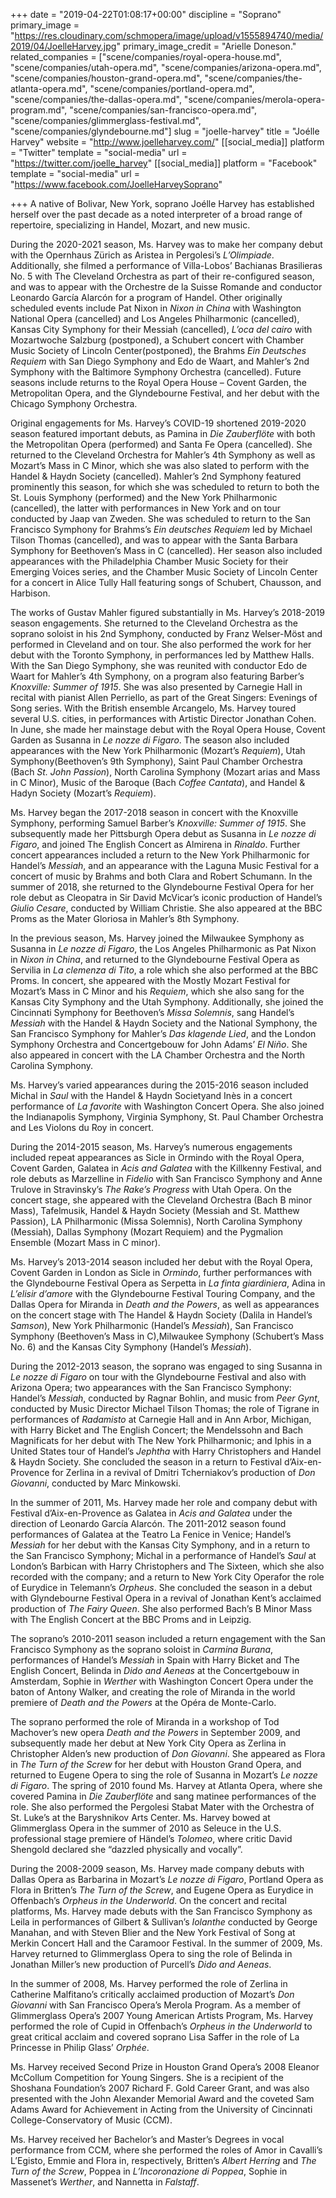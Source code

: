 +++
date = "2019-04-22T01:08:17+00:00"
discipline = "Soprano"
primary_image = "https://res.cloudinary.com/schmopera/image/upload/v1555894740/media/2019/04/JoelleHarvey.jpg"
primary_image_credit = "Arielle Doneson."
related_companies = ["scene/companies/royal-opera-house.md", "scene/companies/utah-opera.md", "scene/companies/arizona-opera.md", "scene/companies/houston-grand-opera.md", "scene/companies/the-atlanta-opera.md", "scene/companies/portland-opera.md", "scene/companies/the-dallas-opera.md", "scene/companies/merola-opera-program.md", "scene/companies/san-francisco-opera.md", "scene/companies/glimmerglass-festival.md", "scene/companies/glyndebourne.md"]
slug = "joelle-harvey"
title = "Joélle Harvey"
website = "http://www.joelleharvey.com/"
[[social_media]]
platform = "Twitter"
template = "social-media"
url = "https://twitter.com/joelle_harvey"
[[social_media]]
platform = "Facebook"
template = "social-media"
url = "https://www.facebook.com/JoelleHarveySoprano"

+++
A native of Bolivar, New York, soprano Joélle Harvey has established herself over the past decade as a noted interpreter of a broad range of repertoire, specializing in Handel, Mozart, and new music.

During the 2020-2021 season, Ms. Harvey was to make her company debut with the Opernhaus Zürich as Aristea in Pergolesi’s _L’Olimpiade_. Additionally, she filmed a performance of Villa-Lobos’ Bachianas Brasilieras No. 5 with The Cleveland Orchestra as part of their re-configured season, and was to appear with the Orchestre de la Suisse Romande and conductor Leonardo García Alarcón for a program of Handel. Other originally scheduled events include Pat Nixon in _Nixon in China_ with Washington National Opera (cancelled) and Los Angeles Philharmonic (cancelled), Kansas City Symphony for their Messiah (cancelled), _L’oca del cairo_ with Mozartwoche Salzburg (postponed), a Schubert concert with Chamber Music Society of Lincoln Center(postponed), the Brahms _Ein Deutsches Requiem_ with San Diego Symphony and Edo de Waart, and Mahler’s 2nd Symphony with the Baltimore Symphony Orchestra (cancelled). Future seasons include returns to the Royal Opera House – Covent Garden, the Metropolitan Opera, and the Glyndebourne Festival, and her debut with the Chicago Symphony Orchestra.

Original engagements for Ms. Harvey’s COVID-19 shortened 2019-2020 season featured important debuts, as Pamina in _Die Zauberflöte_ with both the Metropolitan Opera (performed) and Santa Fe Opera (cancelled). She returned to the Cleveland Orchestra for Mahler’s 4th Symphony as well as Mozart’s Mass in C Minor, which she was also slated to perform with the Handel & Haydn Society (cancelled). Mahler’s 2nd Symphony featured prominently this season, for which she was scheduled to return to both the St. Louis Symphony (performed) and the New York Philharmonic (cancelled), the latter with performances in New York and on tour conducted by Jaap van Zweden. She was scheduled to return to the San Francisco Symphony for Brahms’s _Ein deutsches Requiem_ led by Michael Tilson Thomas (cancelled), and was to appear with the Santa Barbara Symphony for Beethoven’s Mass in C (cancelled). Her season also included appearances with the Philadelphia Chamber Music Society for their Emerging Voices series, and the Chamber Music Society of Lincoln Center for a concert in Alice Tully Hall featuring songs of Schubert, Chausson, and Harbison.

The works of Gustav Mahler figured substantially in Ms. Harvey’s 2018-2019 season engagements. She returned to the Cleveland Orchestra as the soprano soloist in his 2nd Symphony, conducted by Franz Welser-Möst and performed in Cleveland and on tour. She also performed the work for her debut with the Toronto Symphony, in performances led by Matthew Halls. With the San Diego Symphony, she was reunited with conductor Edo de Waart for Mahler’s 4th Symphony, on a program also featuring Barber’s _Knoxville: Summer of 1915_. She was also presented by Carnegie Hall in recital with pianist Allen Perriello, as part of the Great Singers: Evenings of Song series. With the British ensemble Arcangelo, Ms. Harvey toured several U.S. cities, in performances with Artistic Director Jonathan Cohen. In June, she made her mainstage debut with the Royal Opera House, Covent Garden as Susanna in _Le nozze di Figaro_. The season also included appearances with the New York Philharmonic (Mozart’s _Requiem_), Utah Symphony(Beethoven’s 9th Symphony), Saint Paul Chamber Orchestra (Bach _St. John Passion_), North Carolina Symphony (Mozart arias and Mass in C Minor), Music of the Baroque (Bach _Coffee Cantata_), and Handel & Hadyn Society (Mozart’s _Requiem_).

Ms. Harvey began the 2017-2018 season in concert with the Knoxville Symphony, performing Samuel Barber’s _Knoxville: Summer of 1915_. She subsequently made her Pittsburgh Opera debut as Susanna in _Le nozze di Figaro_, and joined The English Concert as Almirena in _Rinaldo_. Further concert appearances included a return to the New York Philharmonic for Handel’s _Messiah_, and an appearance with the Laguna Music Festival for a concert of music by Brahms and both Clara and Robert Schumann. In the summer of 2018, she returned to the Glyndebourne Festival Opera for her role debut as Cleopatra in Sir David McVicar’s iconic production of Handel’s _Giulio Cesare_, conducted by William Christie. She also appeared at the BBC Proms as the Mater Gloriosa in Mahler’s 8th Symphony.

In the previous season, Ms. Harvey joined the Milwaukee Symphony as Susanna in _Le nozze di Figaro_, the Los Angeles Philharmonic as Pat Nixon in _Nixon in China_, and returned to the Glyndebourne Festival Opera as Servilia in _La clemenza di Tito_, a role which she also performed at the BBC Proms. In concert, she appeared with the Mostly Mozart Festival for Mozart’s Mass in C Minor and his _Requiem_, which she also sang for the Kansas City Symphony and the Utah Symphony. Additionally, she joined the Cincinnati Symphony for Beethoven’s _Missa Solemnis_, sang Handel’s _Messiah_ with the Handel & Haydn Society and the National Symphony, the San Francisco Symphony for Mahler’s _Das klagende Lied_, and the London Symphony Orchestra and Concertgebouw for John Adams’ _El Niño_. She also appeared in concert with the LA Chamber Orchestra and the North Carolina Symphony.

Ms. Harvey’s varied appearances during the 2015-2016 season included Michal in _Saul_ with the Handel & Haydn Societyand Inès in a concert performance of _La favorite_ with Washington Concert Opera. She also joined the Indianapolis Symphony, Virginia Symphony, St. Paul Chamber Orchestra and Les Violons du Roy in concert.

During the 2014-2015 season, Ms. Harvey’s numerous engagements included repeat appearances as Sicle in Ormindo with the Royal Opera, Covent Garden, Galatea in _Acis and Galatea_ with the Killkenny Festival, and role debuts as Marzelline in _Fidelio_ with San Francisco Symphony and Anne Trulove in Stravinsky’s _The Rake’s Progress_ with Utah Opera. On the concert stage, she appeared with the Cleveland Orchestra (Bach B minor Mass), Tafelmusik, Handel & Haydn Society (Messiah and St. Matthew Passion), LA Philharmonic (Missa Solemnis), North Carolina Symphony (Messiah), Dallas Symphony (Mozart Requiem) and the Pygmalion Ensemble (Mozart Mass in C minor).

Ms. Harvey’s 2013-2014 season included her debut with the Royal Opera, Covent Garden in London as Sicle in _Ormindo_, further performances with the Glyndebourne Festival Opera as Serpetta in _La finta giardiniera_, Adina in _L’elisir d’amore_ with the Glyndebourne Festival Touring Company, and the Dallas Opera for Miranda in _Death and the Powers_, as well as appearances on the concert stage with The Handel & Haydn Society (Dalila in Handel’s _Samson_), New York Philharmonic  (Handel’s _Messiah_), San Francisco Symphony (Beethoven’s Mass in C),Milwaukee Symphony (Schubert’s Mass No. 6) and the Kansas City Symphony (Handel’s _Messiah_).

During the 2012-2013 season, the soprano was engaged to sing Susanna in _Le nozze di Figaro_ on tour with the Glyndebourne Festival and also with Arizona Opera; two appearances with the San Francisco Symphony: Handel’s _Messiah_, conducted by Ragnar Bohlin, and music from _Peer Gynt_, conducted by Music Director Michael Tilson Thomas; the role of Tigrane in performances of _Radamisto_ at Carnegie Hall and in Ann Arbor, Michigan, with Harry Bicket and The English Concert; the Mendelssohn and Bach Magnificats for her debut with The New York Philharmonic; and Iphis in a United States tour of Handel’s _Jephtha_ with Harry Christophers and Handel & Haydn Society. She concluded the season in a return to Festival d’Aix-en-Provence for Zerlina in a revival of Dmitri Tcherniakov’s production of _Don Giovanni_, conducted by Marc Minkowski.

In the summer of 2011, Ms. Harvey made her role and company debut with Festival d’Aix-en-Provence as Galatea in _Acis and Galatea_ under the direction of Leonardo García Alarcón. The 2011-2012 season found performances of Galatea at the Teatro La Fenice in Venice; Handel’s _Messiah_ for her debut with the Kansas City Symphony, and in a return to the San Francisco Symphony; Michal in a performance of Handel’s _Saul_ at London’s Barbican with Harry Christophers and The Sixteen, which she also recorded with the company; and a return to New York City Operafor the role of Eurydice in Telemann’s _Orpheus_. She concluded the season in a debut with Glyndebourne Festival Opera in a revival of Jonathan Kent’s acclaimed production of _The Fairy Queen_. She also performed Bach’s B Minor Mass with The English Concert at the BBC Proms and in Leipzig.

The soprano’s 2010-2011 season included a return engagement with the San Francisco Symphony as the soprano soloist in _Carmina Burana_, performances of Handel’s _Messiah_ in Spain with Harry Bicket and The English Concert, Belinda in _Dido and Aeneas_ at the Concertgebouw in Amsterdam, Sophie in _Werther_ with Washington Concert Opera under the baton of Antony Walker, and creating the role of Miranda in the world premiere of _Death and the Powers_ at the Opéra de Monte-Carlo.

The soprano performed the role of Miranda in a workshop of Tod Machover’s new opera _Death and the Powers_ in September 2009, and subsequently made her debut at New York City Opera as Zerlina in Christopher Alden’s new production of _Don Giovanni_. She appeared as Flora in _The Turn of the Screw_ for her debut with Houston Grand Opera, and returned to Eugene Opera to sing the role of Susanna in Mozart’s _Le nozze di Figaro_. The spring of 2010 found Ms. Harvey at Atlanta Opera, where she covered Pamina in _Die Zauberflöte_ and sang matinee performances of the role. She also performed the Pergolesi Stabat Mater with the Orchestra of St. Luke’s at the Baryshnikov Arts Center. Ms. Harvey bowed at Glimmerglass Opera in the summer of 2010 as Seleuce in the U.S. professional stage premiere of Händel’s _Tolomeo_, where critic David Shengold declared she “dazzled physically and vocally”.

During the 2008-2009 season, Ms. Harvey made company debuts with Dallas Opera as Barbarina in Mozart’s _Le nozze di Figaro_, Portland Opera as Flora in Britten’s _The Turn of the Screw_, and Eugene Opera as Eurydice in Offenbach’s _Orpheus in the Underworld_. On the concert and recital platforms, Ms. Harvey made debuts with the San Francisco Symphony as Leila in performances of Gilbert & Sullivan’s _Iolanthe_ conducted by George Manahan, and with Steven Blier and the New York Festival of Song at Merkin Concert Hall and the Caramoor Festival. In the summer of 2009, Ms. Harvey returned to Glimmerglass Opera to sing the role of Belinda in Jonathan Miller’s new production of Purcell’s _Dido and Aeneas_.

In the summer of 2008, Ms. Harvey performed the role of Zerlina in Catherine Malfitano’s critically acclaimed production of Mozart’s _Don Giovanni_ with San Francisco Opera’s Merola Program. As a member of Glimmerglass Opera’s 2007 Young American Artists Program, Ms. Harvey performed the role of Cupid in Offenbach’s _Orpheus in the Underworld_ to great critical acclaim and covered soprano Lisa Saffer in the role of La Princesse in Philip Glass’ _Orphée_.

Ms. Harvey received Second Prize in Houston Grand Opera’s 2008 Eleanor McCollum Competition for Young Singers. She is a recipient of the Shoshana Foundation’s 2007 Richard F. Gold Career Grant, and was also presented with the John Alexander Memorial Award and the coveted Sam Adams Award for Achievement in Acting from the University of Cincinnati College-Conservatory of Music (CCM).

Ms. Harvey received her Bachelor’s and Master’s Degrees in vocal performance from CCM, where she performed the roles of Amor in Cavalli’s L’Egisto, Emmie and Flora in, respectively, Britten’s _Albert Herring_ and _The Turn of the Screw_, Poppea in _L’Incoronazione di Poppea_, Sophie in Massenet’s _Werther_, and Nannetta in _Falstaff_.